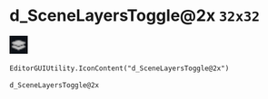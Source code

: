 # d_SceneLayersToggle@2x `32x32`
<img src="/img/d_SceneLayersToggle.png" width=32 height=32>

``` CSharp
EditorGUIUtility.IconContent("d_SceneLayersToggle@2x")
```
```
d_SceneLayersToggle@2x
```
